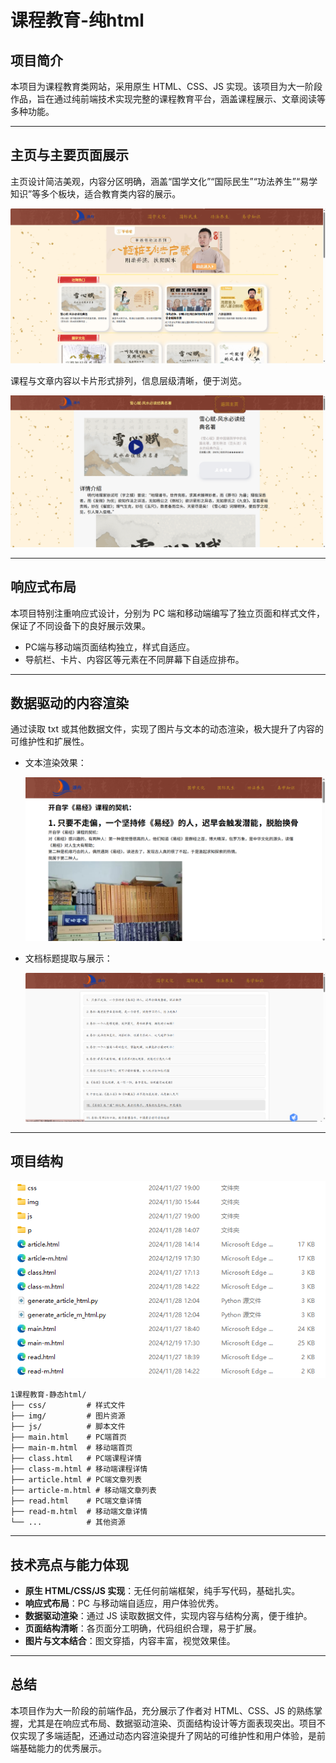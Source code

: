 # 课程教育-纯html

## 项目简介
本项目为课程教育类网站，采用原生 HTML、CSS、JS 实现。该项目为大一阶段作品，旨在通过纯前端技术实现完整的课程教育平台，涵盖课程展示、文章阅读等多种功能。

---

## 主页与主要页面展示

主页设计简洁美观，内容分区明确，涵盖“国学文化”“国际民生”“功法养生”“易学知识”等多个板块，适合教育类内容的展示。

![主页截图](images/主页截图.png)

课程与文章内容以卡片形式排列，信息层级清晰，便于浏览。

![商品截图](images/商品截图.png)

---

## 响应式布局

本项目特别注重响应式设计，分别为 PC 端和移动端编写了独立页面和样式文件，保证了不同设备下的良好展示效果。

- PC端与移动端页面结构独立，样式自适应。
- 导航栏、卡片、内容区等元素在不同屏幕下自适应排布。

---

## 数据驱动的内容渲染

通过读取 txt 或其他数据文件，实现了图片与文本的动态渲染，极大提升了内容的可维护性和扩展性。

- 文本渲染效果：

  ![文本渲染](images/文本渲染.png)

- 文档标题提取与展示：

  ![文档标题提取](images/文档标题提取.png)

---

## 项目结构

![项目结构](images/项目结构.png)

```
1课程教育-静态html/
├── css/         # 样式文件
├── img/         # 图片资源
├── js/          # 脚本文件
├── main.html    # PC端首页
├── main-m.html  # 移动端首页
├── class.html   # PC端课程详情
├── class-m.html # 移动端课程详情
├── article.html # PC端文章列表
├── article-m.html # 移动端文章列表
├── read.html    # PC端文章详情
├── read-m.html  # 移动端文章详情
└── ...          # 其他资源
```

---

## 技术亮点与能力体现

- **原生 HTML/CSS/JS 实现**：无任何前端框架，纯手写代码，基础扎实。
- **响应式布局**：PC 与移动端自适应，用户体验优秀。
- **数据驱动渲染**：通过 JS 读取数据文件，实现内容与结构分离，便于维护。
- **页面结构清晰**：各页面分工明确，代码组织合理，易于扩展。
- **图片与文本结合**：图文穿插，内容丰富，视觉效果佳。

---

## 总结

本项目作为大一阶段的前端作品，充分展示了作者对 HTML、CSS、JS 的熟练掌握，尤其是在响应式布局、数据驱动渲染、页面结构设计等方面表现突出。项目不仅实现了多端适配，还通过动态内容渲染提升了网站的可维护性和用户体验，是前端基础能力的优秀展示。
